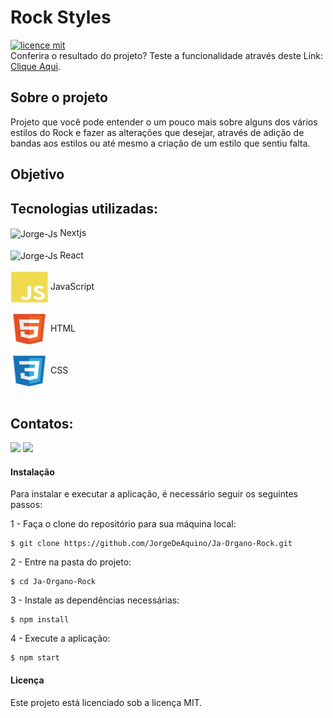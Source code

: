 <h1> Rock Styles </h1>

[![licence mit](https://img.shields.io/badge/licence-MIT-blueviolet.svg)](LICENSE)
<br/>
Conferira o resultado do projeto? Teste a funcionalidade através deste Link: [Clique Aqui](https://ja-organo-rock.vercel.app/).
<h2> Sobre o projeto </h2>
Projeto que você pode entender o um pouco mais sobre alguns dos vários estilos do Rock e fazer as alterações que desejar, através de adição de bandas aos estilos ou até mesmo a criação de um estilo que sentiu falta.
<h2> Objetivo </h2>


<h2>Tecnologias utilizadas:</h2>
<div>
<img align="center" alt="Jorge-Js" height="50" width="60" src="https://cdn.jsdelivr.net/gh/devicons/devicon/icons/nextjs/nextjs-original.svg" />
        <span>Nextjs</span>
</div>
<br> 
<div>
<img align="center" alt="Jorge-Js" height="50" width="60" src="https://cdn.jsdelivr.net/gh/devicons/devicon/icons/react/react-original.svg" />
        <span>React</span>
</div>
<br> 
<div>
        <img align="center" alt="Jorge-Js" height="50" width="60" src="https://raw.githubusercontent.com/devicons/devicon/master/icons/javascript/javascript-plain.svg">
        <span>JavaScript</span>
</div>
	
<br> 
	
<div>
        <img align="center" alt="Jorge-HTML" height="50" width="60" src="https://raw.githubusercontent.com/devicons/devicon/master/icons/html5/html5-original.svg">
        <span>HTML</span>
</div>

<br> 
	
<div>
        <img align="center" alt="Jorge-CSS" height="50" width="60" src="https://raw.githubusercontent.com/devicons/devicon/master/icons/css3/css3-original.svg">
        <span>CSS</span>
</div>
	
<br>   
  
<div> 
  <h2> Contatos:</h2>
  <a href="https://www.linkedin.com/in/jorge-alexandre-de-aquino/" target="_blank"><img src="https://img.shields.io/badge/-LinkedIn-%230077B5?style=for-the-badge&logo=linkedin&logoColor=white" target="_blank"></a> 
  <a href = "mailto:jorgeaamsantos@gmail.com"><img src="https://img.shields.io/badge/-Gmail-%23333?style=for-the-badge&logo=gmail&logoColor=white" target="_blank"></a>
</div>

<h4>Instalação</h4>

Para instalar e executar a aplicação, é necessário seguir os seguintes passos:

1 - Faça o clone do repositório para sua máquina local:

    $ git clone https://github.com/JorgeDeAquino/Ja-Organo-Rock.git
    
2 - Entre na pasta do projeto:

    $ cd Ja-Organo-Rock

3 - Instale as dependências necessárias:

    $ npm install

4 - Execute a aplicação:

    $ npm start

<h4>Licença</h4>
Este projeto está licenciado sob a licença MIT.
